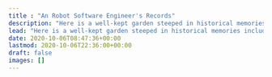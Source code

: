 ```yaml
---
title : "An Robot Software Engineer's Records"
description: "Here is a well-kept garden steeped in historical memories including study, development, analysis, experience, and even secret thoughts."
lead: "Here is a well-kept garden steeped in historical memories including study, development, analysis, experience, and even secret thoughts."
date: 2020-10-06T08:47:36+00:00
lastmod: 2020-10-06T22:36:00+00:00
draft: false
images: []
---
```

